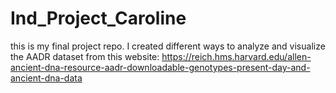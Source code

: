 # Ind_Project_Caroline
this is my final project repo.
I created different ways to analyze and visualize the AADR dataset from this website: https://reich.hms.harvard.edu/allen-ancient-dna-resource-aadr-downloadable-genotypes-present-day-and-ancient-dna-data

